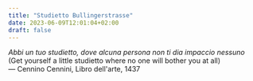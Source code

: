```yaml
---
title: "Studietto Bullingerstrasse"
date: 2023-06-09T12:01:04+02:00
draft: false
---
```


_Abbi un tuo studietto, dove alcuna persona non ti dia impaccio nessuno_
<br />
(Get yourself a little studietto where no one will bother you at all)
<br />
— Cennino Cennini, Libro dell'arte, 1437
